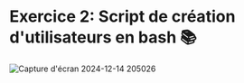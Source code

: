 # **Exercice 2: Script de création d'utilisateurs en bash** 📚 
![Capture d'écran 2024-12-14 205026](https://github.com/user-attachments/assets/e25c5691-ca00-4390-b378-c83515326e35)

